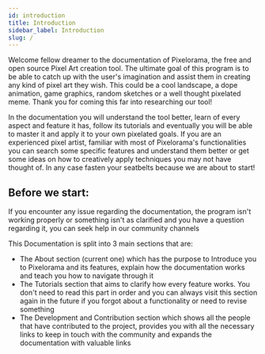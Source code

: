 ```yaml
---
id: introduction
title: Introduction
sidebar_label: Introduction
slug: /
---
```


Welcome fellow dreamer to the documentation of Pixelorama, the free and open source Pixel Art creation tool. The ultimate goal of this program is to be able to catch up with the user's imagination and assist them in creating any kind of pixel art they wish. This could be a cool landscape, a dope animation, game graphics, random sketches or a well thought pixelated meme. Thank you for coming this far into researching our tool!

In the documentation you will understand the tool better, learn of every aspect and feature it has, follow its tutorials and eventually you will be able to master it and apply it to your own pixelated goals. If you are an experienced pixel artist, familiar with most of Pixelorama's functionalities you can search some specific features and understand them better or get some ideas on how to creatively apply techniques you may not have thought of. In any case fasten your seatbelts because we are about to start!

## Before we start:
If you encounter any issue regarding the documentation, the program isn't working properly or something isn't as clarified and you have a question regarding it, you can seek help in our community channels

This Documentation is split into 3 main sections that are:

- The About section (current one) which has the purpose to Introduce you to Pixelorama and its features, explain how the documentation works and teach you how to navigate through it
- The Tutorials section that aims to clarify how every feature works. You don't need to read this part in order and you can always visit this section again in the future if you forgot about a functionality or need to revise something
- The Development and Contribution section which shows all the people that have contributed to the project, provides you with all the necessary links to keep in touch with the community and expands the documentation with valuable links